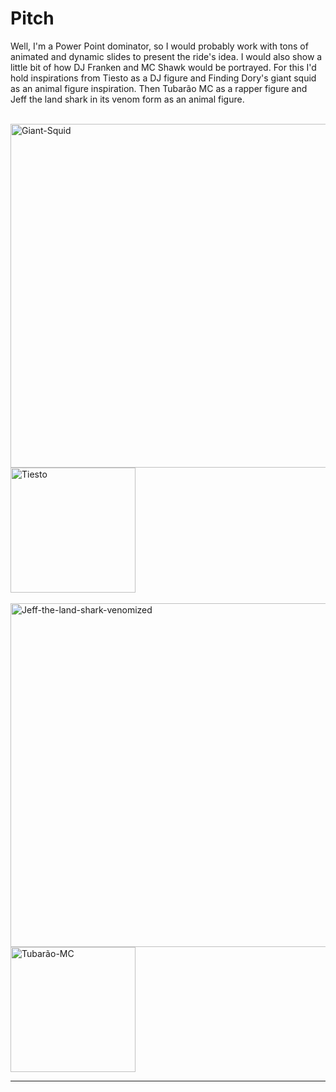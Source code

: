 # Pitch

Well, I'm a Power Point dominator, so I would probably work with tons of animated and dynamic slides to present the ride's idea. I would also show a little bit of how DJ Franken and MC Shawk would be portrayed. For this I'd hold inspirations from Tiesto as a DJ figure and Finding Dory's giant squid as an animal figure inspiration. Then Tubarão MC as a rapper figure and Jeff the land shark in its venom form as an animal figure.

<div style="display: inline_block"><br>
<img alt="Giant-Squid" height="550" width="700" src="https://static.wikia.nocookie.net/disney/images/e/e4/Finding_Dory_79.png/revision/latest?cb=20160524165345">
<img alt="Tiesto" height="200" width="200" src="https://easybookings.nl/wp-content/uploads/2013/11/Ti%C3%ABsto.jpg"> 


<div style="display: inline_block"><br>

<img alt="Jeff-the-land-shark-venomized" height="550" width="700" src="https://cdn.marvel.com/content/1x/jeff_extreme_venomverse_5_art_by_gurihiru.jpg">
<img width="200" height="200" alt="Tubarão-MC" src="https://github.com/user-attachments/assets/144bc2b3-3bce-472e-b1d4-cb7b3a04b528" />

</div>  



---
